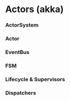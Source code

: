 # Actors (akka)

### ActorSystem

### Actor

### EventBus

### FSM

### Lifecycle & Supervisors

### Dispatchers





